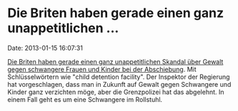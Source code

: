 Die Briten haben gerade einen ganz unappetitlichen \...
=======================================================

Date: 2013-01-15 16:07:31

[Die Briten haben gerade einen ganz unappetitlichen Skandal über Gewalt
gegen schwangere Frauen und Kinder bei der
Abschiebung](http://www.guardian.co.uk/uk/2013/jan/11/uk-border-agency-rejects-force).
Mit Schlüsselwörtern wie \"child detention facility\". Der Inspektor der
Regierung hat vorgeschlagen, dass man in Zukunft auf Gewalt gegen
Schwangere und Kinder ganz verzichten möge, aber die Grenzpolizei hat
das abgelehnt. In einem Fall geht es um eine Schwangere im Rollstuhl.
